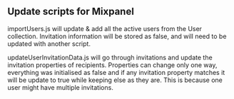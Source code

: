 Update scripts for Mixpanel
------------------------------


importUsers.js will update & add all the active users from the User collection. 
Invitation information will be stored as false, and will need to be updated with another script.

updateUserInvitationData.js will go through invitations and update the invitation properties of recipients. Properties can change only one way, everything was initialised as false and if any invitation property matches it will be update to true while keeping else as they are. This is because one user might have multiple invitations.